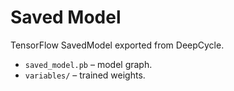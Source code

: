 # Saved Model

TensorFlow SavedModel exported from DeepCycle.

- `saved_model.pb` – model graph.
- `variables/` – trained weights.
